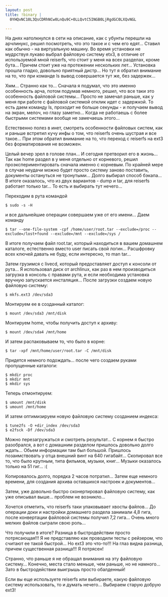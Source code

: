 ```yaml
--- 
layout: post
title: !binary |
  0YHQvNC10L3QsCDRhNCw0LnQu9C+0LLQvtC5INGB0LjRgdGC0LXQvNGL

---
```

На днях натолкнулся в сети на описание, как с убунты перешли на арчлинукс, решил посмотреть, что это такое и с чем его едят...
Ставил как обычно - на виртуальную машину. Во время установки не мудрствуя лукаво выбрал файловую систему etx3, в отличие от используемой мной reiserfs, что стоит у меня на всех разделах, кроме бута... Причем стоит уже на протежении нескольких лет... Установка прошла гладко, довольно приятный дистр... Но тут я обратил внимание на то, что при команде ls вывод совершается тут же, без задержек...

Хмм... Странно как то... Сначала я подумал, что это именно особенность арча, потом подумав немного, решил, что все таки это особенность файловой системы... Просто не замечал раньше, как у меня при работе с файловой системой отклик идет с задержкой. То есть даем команду ls, проходит не больше секунды - и получаем вывод на экран, мелоч, но глазу заметно... Когда не работаешь с более быстрыми системами вообще не замечаешь этого...

Естественно полез в инет, смотреть особенности файловых систем, как и раньше встретил кучу инфы о том, что reiserfs очень шустрая и все такое... При этом обратил внимание на то, что переход с reiserfs на ext3 без форматирования не возможен.

Целый вечер зрел в голове план... И сегодня претворил его в жизнь... Так как home раздел в у меня отдельно от корневого, решил проэкспериментировать сначала именно с корневым. По крайней мере в случае неудачи можно будет просто систему заново поставить, документы остануться не тронутыми... Долго выбирал способ бэкапа... В итоге оказалось, что из двух вариантов - dump и tar, для reiserfs работает только tar... То есть и выбирать тут нечего...

Переходим в рута командой

    $ sudo -s -H

и все дальнейшие операции совершаем уже от его имени... Даем команду

    $ tar --one-file-system -cpf /home/user/root.tar --exclude=/proc --exclude=/lost+found --exclude=/mnt --exclude=/sys /

В итоге получаем файл root.tar, который находиться в вашем домашнем каталоге, естественно вместо user писать свой логин... Расшфровку всех ключей давать не буду, если интересно, то man tar...

Затем грузимся с livecd, который предоставляет доступ к консоли от рута... Я использовал диск от archlinux, как раз в нем производиться загрузка в консоль с правами рута, и если необходима установка вручную запускается инсталяция... После загрузки создаем новую файловую систему:

    $ mkfs.ext3 /dev/sda3

Монтируем ее в созданный каталог:

    $ mount /dev/sda3 /mnt/disk

Монтируем home, чтобы получить доступ к архиву:

    $ mount /dev/sda4 /mnt/home

И затем распаковываем то, что было в корне:

    $ tar -xpf /mnt/home/user/root.tar -C /mnt/disk

Придется немного подождать... после чего создаем руками пропущенные каталоги:

    $ mkdir proc
    $ mkdir mnt
    $ mkdir sys

Теперь отмонтируем:

    $ umount /mnt/disk
    $ umount /mnt/home

И затем оптимизируем новую файловую систему созданием индекса:

    $ tune2fs -O +dir_index /dev/sda3
    $ e2fsck -Df /dev/sda3

Можно перезагружаться и смотреть результат...
С корнем я быстро разобрался, а вот с домашним разделом пришлось довольно долго ждать... Обьем информации там был большой. Пришлось позаимствовать у отца внешний винт на 640 гигабайт... Скопировал все то, что было крупным, типа фильмов, музыки, книг... Музыки оказалось только на 51 гиг... :(

Копировалось долго, порядка 2 часов потратил... Затем еще немного времени, для создания архива оставшихся настроек и документов...

Затем, уже довольно быстро сконертировал файловую систему, как уже описывал выше... проблем не возникло...

Хочется отметить, что reiserfs таки упаковывает хвосты файлов... До операции доки и настройки домашнего раздела занимали 4,8 гига, после конвертации файловой системы получил 7,2 гига... Очень много мелких файлов сыграли свою роль...

Что получили в итоге? Разница в быстродействии просто потрясающая!!! Я не представляю как проводили тесты с рейзером, что считают ее такой быстрой... Но ext3 это что-то!!! На глаз видна разница, причем существенная разница!!! Я потрясен!

Странно, что раньше я не обращал внимания на эту файловую систему... Конечно, места стало меньше, чем раньше, но не намного... Зато в быстродействии выигрышь просто обалденный!

Если вы еще используете reiserfs или выбираете, какую файловую систему использовать, то и думать нечего... Выбираем старую добрую ext3!
